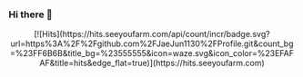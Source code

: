 ### Hi there 👋

<div align=center>
[![Hits](https://hits.seeyoufarm.com/api/count/incr/badge.svg?url=https%3A%2F%2Fgithub.com%2FJaeJun1130%2FProfile.git&count_bg=%23FF6B6B&title_bg=%23555555&icon=waze.svg&icon_color=%23EFAFAF&title=hits&edge_flat=true)](https://hits.seeyoufarm.com)
</div>
